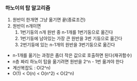 ### 하노이의 탑 알고리즘
1. 원반이 한개면 그냥 옮기면 끝(종료조건)
2. 원반이 n개이면
    1. 1번기둥의 n개 원반 중 n-1개를 1번기둥으로 옮긴다
    2. 1번기둥에 남아있는 가장 큰 원반을 3번 기둥으로 옮긴다
    3. 2번기둥에 있는 n-1개의 원반을 3번기둥으로 옮긴다

* n-1개를 옮기는 과정은 좀더 작은 값으로 호출하면 된다(재귀함수)
* n층 짜리 하노이 탑을 옮기려면 원반을 2^n - 1번 옮겨야 한다
* 계산복잡도 : O(2^n)
* O(1) < O(n) < O(n^2) < O(2^n)